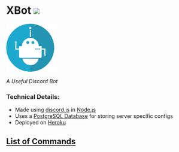 # XBot ![](https://github.com/paul-soporan/XBot/workflows/Node%20CI/badge.svg)

![Bot Icon](assets/images/icon_128x128.png)

*A Useful Discord Bot*

### Technical Details:

* Made using [discord.js](https://discord.js.org) in [Node.js](https://nodejs.org/en/)
* Uses a [PostgreSQL Database](https://www.postgresql.org/) for storing server specific configs
* Deployed on [Heroku](https://www.heroku.com/)

## [List of Commands](https://github.com/paul-soporan/XBot/wiki/Commands)
